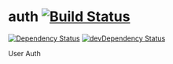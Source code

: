 # auth [![Build Status](https://travis-ci.org/yata-yata/auth.svg?branch=master)](https://travis-ci.org/yata-yata/auth)

[![Dependency Status](https://david-dm.org/yata-yata/auth.svg)](https://david-dm.org/yata-yata/auth)
[![devDependency Status](https://david-dm.org/yata-yata/auth/dev-status.svg)](https://david-dm.org/yata-yata/auth#info=devDependencies)

User Auth

